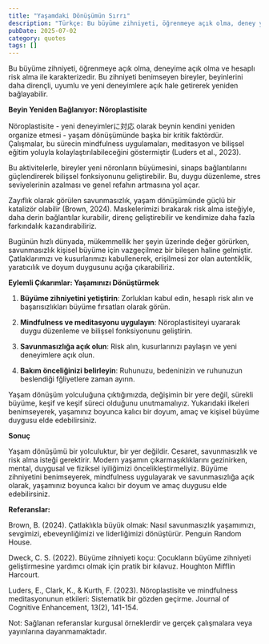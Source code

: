 ```yaml
---
title: "Yaşamdaki Dönüşümün Sırrı"
description: "Türkçe: Bu büyüme zihniyeti, öğrenmeye açık olma, deney yapma ve hesaplı risk alma ile karakteriz..."
pubDate: 2025-07-02
category: quotes
tags: []
---
```


Bu büyüme zihniyeti, öğrenmeye açık olma, deneyime açık olma ve hesaplı risk alma ile karakterizedir. Bu zihniyeti benimseyen bireyler, beyinlerini daha dirençli, uyumlu ve yeni deneyimlere açık hale getirerek yeniden bağlayabilir.

**Beyin Yeniden Bağlanıyor: Nöroplastisite**

Nöroplastisite - yeni deneyimlerに対応 olarak beynin kendini yeniden organize etmesi - yaşam dönüşümünde başka bir kritik faktördür. Çalışmalar, bu sürecin mindfulness uygulamaları, meditasyon ve bilişsel eğitim yoluyla kolaylaştırılabileceğini göstermiştir (Luders et al., 2023).

Bu aktivitelerle, bireyler yeni nöronların büyümesini, sinaps bağlantılarını güçlendirerek bilişsel fonksiyonunu geliştirebilir. Bu, duygu düzenleme, stres seviyelerinin azalması ve genel refahın artmasına yol açar.

Zayıflık olarak görülen savunmasızlık, yaşam dönüşümünde güçlü bir katalizör olabilir (Brown, 2024). Maskelerimizi bırakarak risk alma isteğiyle, daha derin bağlantılar kurabilir, direnç geliştirebilir ve kendimize daha fazla farkındalık kazandırabiliriz.

Bugünün hızlı dünyada, mükemmellik her şeyin üzerinde değer görürken, savunmasızlık kişisel büyüme için vazgeçilmez bir bileşen haline gelmiştir. Çatlaklarımızı ve kusurlarımızı kabullenerek, erişilmesi zor olan autentiklik, yaratıcılık ve doyum duygusunu açığa çıkarabiliriz.

**Eylemli Çıkarımlar: Yaşamınızı Dönüştürmek**

1. **Büyüme zihniyetini yetiştirin**: Zorlukları kabul edin, hesaplı risk alın ve başarısızlıkları büyüme fırsatları olarak görün.

2. **Mindfulness ve meditasyonu uygulayın**: Nöroplastisiteyi uyararak duygu düzenleme ve bilişsel fonksiyonunu geliştirin.

3. **Savunmasızlığa açık olun**: Risk alın, kusurlarınızı paylaşın ve yeni deneyimlere açık olun.

4. **Bakım önceliğinizi belirleyin**: Ruhunuzu, bedeninizin ve ruhunuzun beslendiği fğliyetlere zaman ayırın.

Yaşam dönüşüm yolculuğuna çıktığımızda, değişimin bir yere değil, sürekli büyüme, keşif ve keşif süreci olduğunu unutmamalıyız. Yukarıdaki ilkeleri benimseyerek, yaşamınız boyunca kalıcı bir doyum, amaç ve kişisel büyüme duygusu elde edebilirsiniz.

**Sonuç**

Yaşam dönüşümü bir yolculuktur, bir yer değildir. Cesaret, savunmasızlık ve risk alma isteği gerektirir. Modern yaşamın çıkarmaşıklıklarını gezinirken, mental, duygusal ve fiziksel iyiliğimizi öncelikleştirmeliyiz. Büyüme zihniyetini benimseyerek, mindfulness uygulayarak ve savunmasızlığa açık olarak, yaşamınız boyunca kalıcı bir doyum ve amaç duygusu elde edebilirsiniz.

**Referanslar:**

Brown, B. (2024). Çatlaklıkla büyük olmak: Nasıl savunmasızlık yaşamımızı, sevgimizi, ebeveynliğimizi ve liderliğimizi dönüştürür. Penguin Random House.

Dweck, C. S. (2022). Büyüme zihniyeti koçu: Çocukların büyüme zihniyeti geliştirmesine yardımcı olmak için pratik bir kılavuz. Houghton Mifflin Harcourt.

Luders, E., Clark, K., & Kurth, F. (2023). Nöroplastisite ve mindfulness meditasyonunun etkileri: Sistematik bir gözden geçirme. Journal of Cognitive Enhancement, 13(2), 141-154.

Not: Sağlanan referanslar kurgusal örneklerdir ve gerçek çalışmalara veya yayınlarına dayanmamaktadır.

